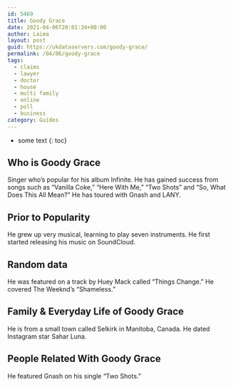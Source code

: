 ```yaml
---
id: 5469
title: Goody Grace
date: 2021-04-06T20:01:34+00:00
author: Laima
layout: post
guid: https://ukdataservers.com/goody-grace/
permalink: /04/06/goody-grace
tags:
  - claims
  - lawyer
  - doctor
  - house
  - multi family
  - online
  - poll
  - business
category: Guides
---
```


* some text
{: toc}


## Who is Goody Grace
                  
                  
                  
Singer who&#8217;s popular for his album Infinite. He has gained success from songs such as &#8220;Vanilla Coke,&#8221; &#8220;Here With Me,&#8221; &#8220;Two Shots&#8221; and &#8220;So, What Does This All Mean?&#8221; He has toured with Gnash and LANY.
                  
              
            
              
            
                
                
                
## Prior to Popularity
                  
                  
                  
He grew up very musical, learning to play seven instruments. He first started releasing his music on SoundCloud.
                  
              
            
              
            
                
                
                
## Random data
                  
                  
                  
He was featured on a track by Huey Mack called &#8220;Things Change.&#8221; He covered The Weeknd&#8217;s &#8220;Shameless.&#8221;
                  
              
            
              
            
                
                
                
## Family & Everyday Life of Goody Grace
                  
                  
                  
He is from a small town called Selkirk in Manitoba, Canada. He dated Instagram star Sahar Luna.
                  
              
            
              
            
                
                
                
## People Related With Goody Grace
                  
                  
                  
He featured Gnash on his single &#8220;Two Shots.&#8221;
                  
              
            
              
            
                
              
            
              
              
            
            
              
            
          
          
          